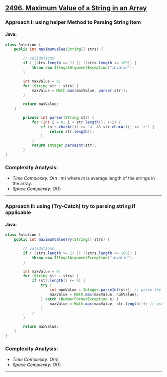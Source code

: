 ## [2496. Maximum Value of a String in an Array](https://leetcode.com/problems/maximum-value-of-a-string-in-an-array/)

### Approach I: using helper Method to Parsing String item

#### Java:
```java
class Solution {
    public int maximumValue(String[] strs) {

        // validations
        if (!(strs.length >= 1) || !(strs.length <= 100)) {
            throw new IllegalArgumentException("invalid");
        }

        int maxValue = 0;
        for (String str : strs) {
            maxValue = Math.max(maxValue, parser(str));
        }

        return maxValue;
    }

        private int parser(String str) {
            for (int i = 0; i < str.length(); ++i) {
                if (str.charAt(i) >= 'a' && str.charAt(i) <= 'z') {
                    return str.length();
                }
            }
            return Integer.parseInt(str);
        }
}
```

[//]: # (#### Go:)

[//]: # (```go)

[//]: # (func solution&#40;&#41; {)

[//]: # ()
[//]: # (})

[//]: # (```)

### Complexity Analysis:

- *Time Complexity:* $O(n \cdot m)$ where $m$ is average length of the strings in the array.
- *Space Complexity:* $O(1)$


---


### Approach II: using (Try-Catch) try to parsing string if applicable

#### Java:
```java
class Solution {
    public int maximumValueTry(String[] strs) {

        // validations
        if (!(strs.length >= 1) || !(strs.length <= 100)) {
            throw new IllegalArgumentException("invalid");
        }

        int maxValue = 0;
        for (String str : strs) {
            if (str.length() <= 9) {
                try {
                    int numValue = Integer.parseInt(str); // parse the string as an integer if applicable
                    maxValue = Math.max(maxValue, numValue);
                } catch (NumberFormatException e) {
                    maxValue = Math.max(maxValue, str.length()); // use the string length
                }
            }
        }

        return maxValue;
    }
}
```

[//]: # (#### Go:)

[//]: # (```go)

[//]: # (func solution&#40;&#41; {)

[//]: # ()
[//]: # (})

[//]: # (```)

### Complexity Analysis:

- *Time Complexity:* $O(n)$
- *Space Complexity:* $O(1)$


---